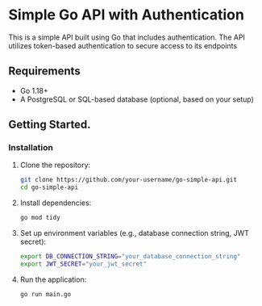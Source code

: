 # Simple Go API with Authentication

This is a simple API built using Go that includes authentication. The API utilizes token-based authentication to secure access to its endpoints


## Requirements

- Go 1.18+
- A PostgreSQL or SQL-based database (optional, based on your setup)

## Getting Started.

### Installation

1. Clone the repository:

    ```bash
    git clone https://github.com/your-username/go-simple-api.git
    cd go-simple-api
    ```

2. Install dependencies:

    ```bash
    go mod tidy
    ```

3. Set up environment variables (e.g., database connection string, JWT secret):

    ```bash
    export DB_CONNECTION_STRING="your_database_connection_string"
    export JWT_SECRET="your_jwt_secret"
    ```

4. Run the application:

    ```bash
    go run main.go
    ```



